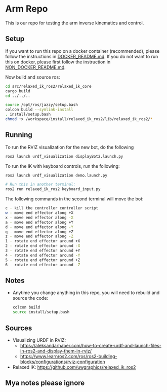 # Arm Repo

This is our repo for testing the arm inverse kinematics and control.


## Setup
If you want to run this repo on a docker container (recommended), please follow the instructions in [DOCKER_README.md](DOCKER_README.md). If you do not want to run this on docker, please first follow the instruction in  [NON_DOCKER_README.md](/NON_DOCKER_README.md).

Now build and source ros:
```bash
cd src/relaxed_ik_ros2/relaxed_ik_core
cargo build
cd ../../..

source /opt/ros/jazzy/setup.bash
colcon build --symlink-install
. install/setup.bash
chmod +x /workspace/install/relaxed_ik_ros2/lib/relaxed_ik_ros2/*
```
## Running

To run the RVIZ visualization for the new bot, do the following
```bash
ros2 launch urdf_visualization displayBot2.launch.py
```

To run the IK with keyboard controls, run the following:
```bash
ros2 launch urdf_visualization demo.launch.py 

# Run this in another terminal:
ros2 run relaxed_ik_ros2 keyboard_input.py 
```

The following commands in the second terminal will move the bot:
```bash
c - kill the controller controller script
w - move end effector along +X
x - move end effector along -X
a - move end effector along +Y
d - move end effector along -Y
q - move end effector along +Z
z - move end effector along -Z
1 - rotate end effector around +X
2 - rotate end effector around -X
3 - rotate end effector around +Y
4 - rotate end effector around -Y
5 - rotate end effector around +Z
6 - rotate end effector around -Z
```

## Notes
* Anytime you change anything in this repo, you will need to rebuild and source the code:
    ```bash
    colcon build
    source install/setup.bash
   
    ```
## Sources
* Visualizing URDF in RVIZ:
    * https://aleksandarhaber.com/how-to-create-urdf-and-launch-files-in-ros2-and-display-them-in-rviz/
    * https://www.learnros2.com/ros/ros2-building-blocks/configurations/rviz-configuration
* Relaxed IK: https://github.com/uwgraphics/relaxed_ik_ros2

## Mya notes please ignore



```